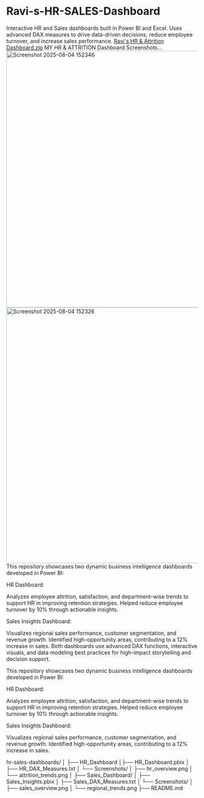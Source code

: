 # Ravi-s-HR-SALES-Dashboard
Interactive HR and Sales dashboards built in Power BI and Excel. Uses advanced DAX measures to drive data-driven decisions, reduce employee turnover, and increase sales performance.
[Ravi's HR & Attrition Dashboard.zip](https://github.com/user-attachments/files/21575244/Ravi.s.HR.Attrition.Dashboard.zip)
MY HR & ATTRITION Dashboard Screenshots...
<img width="1194" height="674" alt="Screenshot 2025-08-04 152346" src="https://github.com/user-attachments/assets/c0a6187b-3f13-4b8b-b2f7-41b5654968f5" />
<img width="1261" height="672" alt="Screenshot 2025-08-04 152326" src="https://github.com/user-attachments/assets/074ca516-c034-41c4-b0ce-afa58d1f4243" />
This repository showcases two dynamic business intelligence dashboards developed in Power BI:

HR Dashboard:

Analyzes employee attrition, satisfaction, and department-wise trends to support HR in improving retention strategies. Helped reduce employee turnover by 10% through actionable insights.

Sales Insights Dashboard:

Visualizes regional sales performance, customer segmentation, and revenue growth. Identified high-opportunity areas, contributing to a 12% increase in sales.
Both dashboards use advanced DAX functions, interactive visuals, and data modeling best practices for high-impact storytelling and decision support.


This repository showcases two dynamic business intelligence dashboards developed in Power BI:

HR Dashboard:

Analyzes employee attrition, satisfaction, and department-wise trends to support HR in improving retention strategies. Helped reduce employee turnover by 10% through actionable insights.

Sales Insights Dashboard:

Visualizes regional sales performance, customer segmentation, and revenue growth. Identified high-opportunity areas, contributing to a 12% increase in sales.

hr-sales-dashboards/
│
├── HR_Dashboard 
│├── HR_Dashboard.pbix 
│ ├── HR_DAX_Measures.txt 
│ └── Screenshots/
│ ├── hr_overview.png
│ └── attrition_trends.png
│ ├── Sales_Dashboard/ 
│ ├── Sales_Insights.pbix
│ ├── Sales_DAX_Measures.txt 
│ └── Screenshots/ 
│ ├── sales_overview.png
│ └── regional_trends.png
├── README.md

